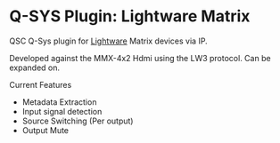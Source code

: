 # Q-SYS Plugin: Lightware Matrix

QSC Q-Sys plugin for [Lightware](https://lightware.com/) Matrix devices via IP.

Developed against the MMX-4x2 Hdmi using the LW3 protocol. Can be expanded on.

Current Features

- Metadata Extraction
- Input signal detection
- Source Switching (Per output)
- Output Mute
